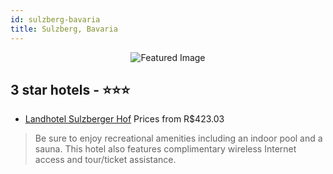 ```yaml
---
id: sulzberg-bavaria
title: Sulzberg, Bavaria
---
```


<center><img src="https://i.travelapi.com/hotels/33000000/32520000/32519900/32519837/9fc3a45e_z.jpg" alt="Featured Image" /></center>


##  3 star hotels - ⭐️⭐️⭐️

-    [Landhotel Sulzberger Hof](https://us.hurb.com/br/hotels/sulzberg/landhotel-sulzberger-hof-JNP-JP870166?cmp=18055) Prices from R$423.03
   > Be sure to enjoy recreational amenities including an indoor pool and a sauna. This hotel also features complimentary wireless Internet access and tour/ticket assistance.
